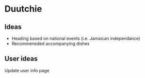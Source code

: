 # Duutchie

## Ideas
- Heading based on national events (i.e. Jamaican independance)
- Recommeneded accompanying dishes 

## User ideas
Update user info page